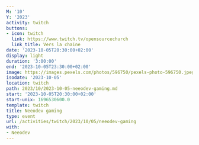 ```yaml
---
M: '10'
Y: '2023'
activity: twitch
buttons:
- icon: twitch
  link: https://www.twitch.tv/opensourcechurch
  link_title: Vers la chaine
date: '2023-10-05T20:30:00+02:00'
display: light
duration: '3:00:00'
end: '2023-10-05T23:30:00+02:00'
image: https://images.pexels.com/photos/596750/pexels-photo-596750.jpeg
isodate: '2023-10-05'
location: twitch
path: 2023/10/2023-10-05-neeodev-gaming.md
start: '2023-10-05T20:30:00+02:00'
start-unix: 1696530600.0
template: twitch
title: Neeodev gaming
type: event
url: /activities/twitch/2023/10/05/neeodev-gaming
with:
- Neeodev
---
```

